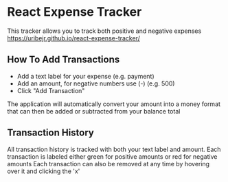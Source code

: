 # React Expense Tracker
This tracker allows you to track both positive and negative expenses
https://uribejr.github.io/react-expense-tracker/

## How To Add Transactions
- Add a text label for your expense (e.g. payment)
- Add an amount, for negative numbers use (-) (e.g. 500)
- Click "Add Transaction"

The application will automatically convert your amount into a money format that can then be added or subtracted from your balance total

## Transaction History
All transaction history is tracked with both your text label and amount.
Each transaction is labeled either green for positive amounts or red for negative amounts
Each transaction can also be removed at any time by hovering over it and clicking the 'x'
